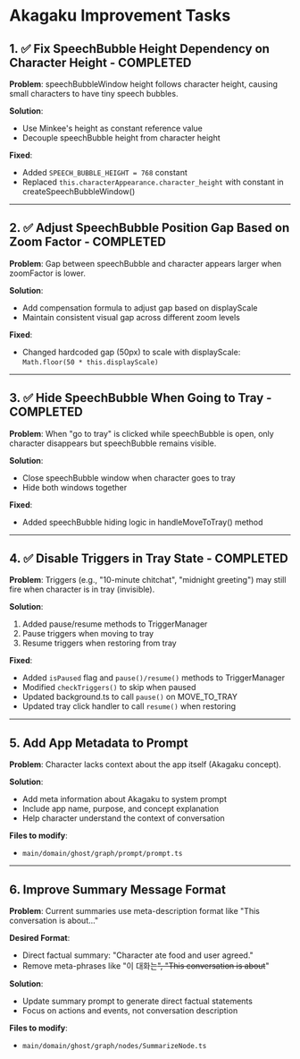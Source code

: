 # Akagaku Improvement Tasks

## 1. ✅ Fix SpeechBubble Height Dependency on Character Height - COMPLETED
**Problem**: speechBubbleWindow height follows character height, causing small characters to have tiny speech bubbles.

**Solution**:
- Use Minkee's height as constant reference value
- Decouple speechBubble height from character height

**Fixed**:
- Added `SPEECH_BUBBLE_HEIGHT = 768` constant
- Replaced `this.characterAppearance.character_height` with constant in createSpeechBubbleWindow()

---

## 2. ✅ Adjust SpeechBubble Position Gap Based on Zoom Factor - COMPLETED
**Problem**: Gap between speechBubble and character appears larger when zoomFactor is lower.

**Solution**:
- Add compensation formula to adjust gap based on displayScale
- Maintain consistent visual gap across different zoom levels

**Fixed**:
- Changed hardcoded gap (50px) to scale with displayScale: `Math.floor(50 * this.displayScale)`

---

## 3. ✅ Hide SpeechBubble When Going to Tray - COMPLETED
**Problem**: When "go to tray" is clicked while speechBubble is open, only character disappears but speechBubble remains visible.

**Solution**:
- Close speechBubble window when character goes to tray
- Hide both windows together

**Fixed**:
- Added speechBubble hiding logic in handleMoveToTray() method

---

## 4. ✅ Disable Triggers in Tray State - COMPLETED
**Problem**: Triggers (e.g., "10-minute chitchat", "midnight greeting") may still fire when character is in tray (invisible).

**Solution**:
1. Added pause/resume methods to TriggerManager
2. Pause triggers when moving to tray
3. Resume triggers when restoring from tray

**Fixed**:
- Added `isPaused` flag and `pause()/resume()` methods to TriggerManager
- Modified `checkTriggers()` to skip when paused
- Updated background.ts to call `pause()` on MOVE_TO_TRAY
- Updated tray click handler to call `resume()` when restoring

---

## 5. Add App Metadata to Prompt
**Problem**: Character lacks context about the app itself (Akagaku concept).

**Solution**:
- Add meta information about Akagaku to system prompt
- Include app name, purpose, and concept explanation
- Help character understand the context of conversation

**Files to modify**:
- `main/domain/ghost/graph/prompt/prompt.ts`

---

## 6. Improve Summary Message Format
**Problem**: Current summaries use meta-description format like "This conversation is about..."

**Desired Format**:
- Direct factual summary: "Character ate food and user agreed."
- Remove meta-phrases like "이 대화는~~", "This conversation is about~~"

**Solution**:
- Update summary prompt to generate direct factual statements
- Focus on actions and events, not conversation description

**Files to modify**:
- `main/domain/ghost/graph/nodes/SummarizeNode.ts`
